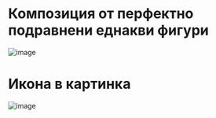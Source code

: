 # Композиция от перфектно подравнени еднакви фигури

![image](https://github.com/dirigiblelabs/curriculum/blob/master/DragomirAngelov/Exercise/Images/squares.png "squares")

# Икона в картинка

![image](https://github.com/dirigiblelabs/curriculum/blob/master/DragomirAngelov/Exercise/Images/icon.png "icon")
